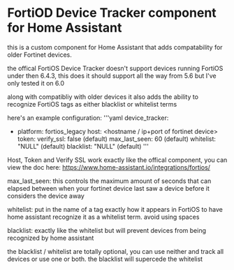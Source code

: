 # FortiOD Device Tracker component for Home Assistant
this is a custom component for Home Assistant that adds compatability for older Fortinet devices.

the offical FortiOS Device Tracker doesn't support devices running FortiOS under then 6.4.3, this does
it should support all the way from 5.6 but I've only tested it on 6.0

along with compatibliy with older devices it also adds the ability to recognize FortiOS tags as either blacklist or whitelist terms

here's an example configuration:
'''yaml
device_tracker:
  - platform: fortios_legacy
    host: <hostname / ip+port of fortinet device>
    token: <api token here>
    verify_ssl: false (default)
    max_last_seen: 60 (default)
    whitelist: "NULL" (default)
    blacklist: "NULL" (default)
'''

Host, Token and Verify SSL work exactly like the offical component, you can view the doc here: https://www.home-assistant.io/integrations/fortios/

max_last_seen:
this controls the maximum amount of seconds that can elapsed between when your fortinet device last saw a device before it considers the device away

whitelist:
put in the name of a tag exactly how it appears in FortiOS to have home assistant recognize it as a whitelist term. avoid using spaces

blacklist:
exactly like the whitelist but will prevent devices from being recognized by home assistant

the blacklist / whitelist are totally optional, you can use neither and track all devices or use one or both. the blacklist will supercede the whitelist
